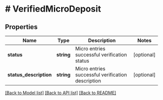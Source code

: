 # # VerifiedMicroDeposit

## Properties

Name | Type | Description | Notes
------------ | ------------- | ------------- | -------------
**status** | **string** | Micro entries successful verification status | [optional]
**status_description** | **string** | Micro entries successful verification description | [optional]

[[Back to Model list]](../../README.md#models) [[Back to API list]](../../README.md#endpoints) [[Back to README]](../../README.md)
